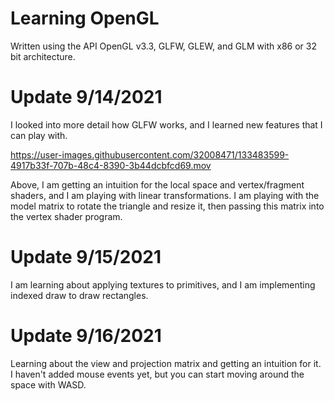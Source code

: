 # Learning OpenGL
 
Written using the API OpenGL v3.3, GLFW, GLEW, and GLM with x86 or 32 bit architecture.

# Update 9/14/2021
I looked into more detail how GLFW works, and I learned new features that I can play with. 

https://user-images.githubusercontent.com/32008471/133483599-4917b33f-707b-48c4-8390-3b44dcbfcd69.mov

Above, I am getting an intuition for the local space and vertex/fragment shaders, and I am playing with linear transformations. I am playing with the model matrix to rotate the triangle and resize it, then passing this matrix into the vertex shader program.

# Update 9/15/2021
I am learning about applying textures to primitives, and I am implementing indexed draw to draw rectangles.

# Update 9/16/2021
Learning about the view and projection matrix and getting an intuition for it. I haven't added mouse events yet, but you can start moving around the space with WASD.
